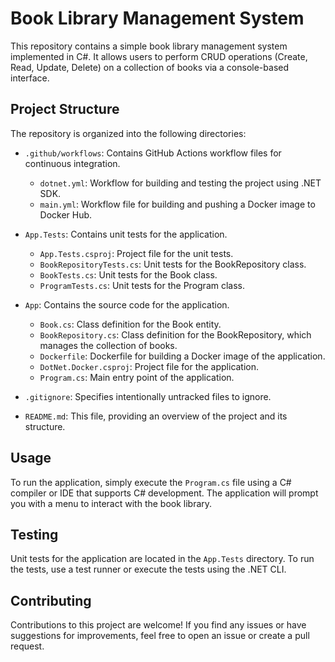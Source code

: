 # Book Library Management System

This repository contains a simple book library management system implemented in C#. It allows users to perform CRUD operations (Create, Read, Update, Delete) on a collection of books via a console-based interface.

## Project Structure

The repository is organized into the following directories:

- `.github/workflows`: Contains GitHub Actions workflow files for continuous integration. 
  - `dotnet.yml`: Workflow for building and testing the project using .NET SDK.
  - `main.yml`: Workflow file for building and pushing a Docker image to Docker Hub.

- `App.Tests`: Contains unit tests for the application.
  - `App.Tests.csproj`: Project file for the unit tests.
  - `BookRepositoryTests.cs`: Unit tests for the BookRepository class.
  - `BookTests.cs`: Unit tests for the Book class.
  - `ProgramTests.cs`: Unit tests for the Program class.

- `App`: Contains the source code for the application.
  - `Book.cs`: Class definition for the Book entity.
  - `BookRepository.cs`: Class definition for the BookRepository, which manages the collection of books.
  - `Dockerfile`: Dockerfile for building a Docker image of the application.
  - `DotNet.Docker.csproj`: Project file for the application.
  - `Program.cs`: Main entry point of the application.

- `.gitignore`: Specifies intentionally untracked files to ignore.
- `README.md`: This file, providing an overview of the project and its structure.

## Usage

To run the application, simply execute the `Program.cs` file using a C# compiler or IDE that supports C# development. The application will prompt you with a menu to interact with the book library.

## Testing

Unit tests for the application are located in the `App.Tests` directory. To run the tests, use a test runner or execute the tests using the .NET CLI.

## Contributing

Contributions to this project are welcome! If you find any issues or have suggestions for improvements, feel free to open an issue or create a pull request.
